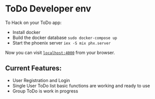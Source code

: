 # ToDo Developer env

To Hack on your ToDo app:

  * Install docker
  * Build the docker database `sudo docker-compose up`
  * Start the phoenix server `iex -S mix phx.server`

Now you can visit [`localhost:4000`](http://localhost:4000) from your browser.

## Current Features:

  * User Registration and Login
  * Single User ToDo list basic functions are working and ready to use
  * Group ToDo is work in progress